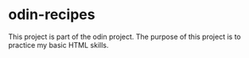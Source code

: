 # odin-recipes
This project is part of the odin project.
The purpose of this project is to practice my basic HTML skills.